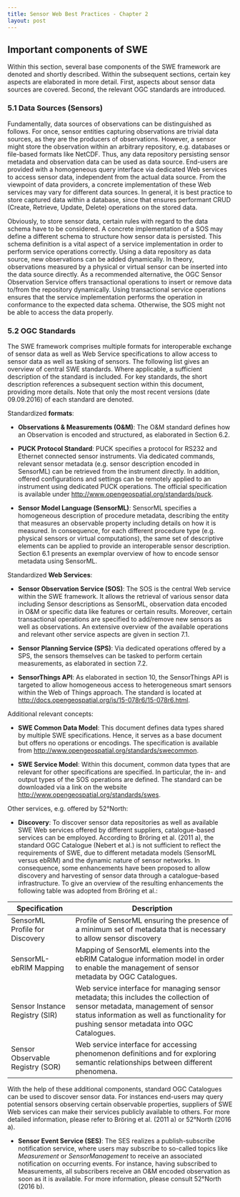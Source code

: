 ```yaml
---
title: Sensor Web Best Practices - Chapter 2
layout: post
---
```


## Important components of SWE

Within this section, several base components of the SWE framework are denoted
and shortly described. Within the subsequent sections, certain key aspects are
elaborated in more detail. First, aspects about sensor data sources are covered.
Second, the relevant OGC standards are introduced.

### 5.1 Data Sources (Sensors)

Fundamentally, data sources of observations can be distinguished as follows. For
once, sensor entities capturing observations are trivial data sources, as they
are the producers of observations. However, a sensor might store the observation
within an arbitrary repository, e.g. databases or file-based formats like
NetCDF. Thus, any data repository persisting sensor metadata and observation
data can be used as data source. End-users are provided with a homogeneous query
interface via dedicated Web services to access sensor data, independent from the
actual data source. From the viewpoint of data providers, a concrete
implementation of these Web services may vary for different data sources. In
general, it is best practice to store captured data within a database, since
that ensures performant CRUD (Create, Retrieve, Update, Delete) operations on
the stored data.

Obviously, to store sensor data, certain rules with regard to the data schema
have to be considered. A concrete implementation of a SOS may define a different
schema to structure how sensor data is persisted. This schema definition is a
vital aspect of a service implementation in order to perform service operations
correctly. Using a data repository as data source, new observations can be added
dynamically. In theory, observations measured by a physical or virtual sensor
can be inserted into the data source directly. As a recommended alternative, the
OGC Sensor Observation Service offers transactional operations to insert or
remove data to/from the repository dynamically. Using transactional service
operations ensures that the service implementation performs the operation in
conformance to the expected data schema. Otherwise, the SOS might not be able to
access the data properly.

### 5.2 OGC Standards

The SWE framework comprises multiple formats for interoperable exchange of
sensor data as well as Web Service specifications to allow access to sensor data
as well as tasking of sensors. The following list gives an overview of central
SWE standards. Where applicable, a sufficient description of the standard is
included. For key standards, the short description references a subsequent
section within this document, providing more details. Note that only the most
recent versions (date 09.09.2016) of each standard are denoted.

Standardized **formats**:

* **Observations & Measurements (O&M)**: The O&M standard defines how an
Observation is encoded and structured, as elaborated in Section 6.2.

* **PUCK Protocol Standard**: PUCK specifies a protocol for RS232 and Ethernet
connected sensor instruments. Via dedicated commands, relevant sensor metadata
(e.g. sensor description encoded in SensorML) can be retrieved from the
instrument directly. In addition, offered configurations and settings can be
remotely applied to an instrument using dedicated PUCK operations. The official
specification is available under http://www.opengeospatial.org/standards/puck.

* **Sensor Model Language (SensorML)**: SensorML specifies a homogeneous
description of procedure metadata, describing the entity that measures an
observable property including details on how it is measured. In consequence, for
each different procedure type (e.g. physical sensors or virtual computations),
the same set of descriptive elements can be applied to provide an interoperable
sensor description. Section 6.1 presents an exemplar overview of how to encode
sensor metadata using SensorML.

Standardized **Web Services**:

* **Sensor Observation Service (SOS)**: The SOS is the central Web service within
the SWE framework. It allows the retrieval of various sensor data including
Sensor descriptions as SensorML, observation data encoded in O&M or specific
data like features or certain results. Moreover, certain transactional
operations are specified to add/remove new sensors as well as observations. An
extensive overview of the available operations and relevant other service
aspects are given in section 7.1.

* **Sensor Planning Service (SPS)**: Via dedicated operations offered by a SPS,
the sensors themselves can be tasked to perform certain measurements, as
elaborated in section 7.2.

* **SensorThings API**: As elaborated in section 10, the SensorThings API is
targeted to allow homogeneous access to heterogeneous smart sensors within the
Web of Things approach. The standard is located at
http://docs.opengeospatial.org/is/15-078r6/15-078r6.html.

Additional relevant concepts:

* **SWE Common Data Model**: This document defines data types shared by multiple
SWE specifications. Hence, it serves as a base document but offers no operations
or encodings. The specification is available from
http://www.opengeospatial.org/standards/swecommon.

* **SWE Service Model**: Within this document, common data types that are relevant
for other specifications are specified. In particular, the in- and output types
of the SOS operations are defined. The standard can be downloaded via a link on
the website http://www.opengeospatial.org/standards/swes.

Other services, e.g. offered by 52°North:

* **Discovery**: To discover sensor data repositories as well as available SWE
Web services offered by different suppliers, catalogue-based services can be
employed. According to Bröring et al. (2011 a), the standard OGC Catalogue
(Nebert et al.) is not sufficient to reflect the requirements of SWE, due to
different metadata models (SensorML versus ebRIM) and the dynamic nature of
sensor networks. In consequence, some enhancements have been proposed to allow
discovery and harvesting of sensor data through a catalogue-based
infrastructure. To give an overview of the resulting enhancements the following
table was adopted from Bröring et al.:

| Specification          | Description    |
| ------------- | ------------- |
| SensorML Profile for Discovery | Profile of SensorML ensuring the presence of a minimum set of metadata that is necessary to allow sensor discovery |
| SensorML-ebRIM Mapping | Mapping of SensorML elements into the ebRIM Catalogue information model in order to enable the management of sensor metadata by OGC Catalogues. |
| Sensor Instance Registry (SIR) | Web service interface for managing sensor metadata; this includes the collection of sensor metadata, management of sensor status information as well as functionality for pushing sensor metadata into OGC Catalogues. |
| Sensor Observable Registry (SOR) | Web service interface for accessing phenomenon definitions and for exploring semantic relationships between different phenomena. |

With the help of these additional components, standard OGC Catalogues can be
used to discover sensor data. For instances end-users may query potential
sensors observing certain observable properties, suppliers of SWE Web services
can make their services publicly available to others. For more detailed
information, please refer to Bröring et al. (2011 a) or 52°North (2016 a).

* **Sensor Event Service (SES)**: The SES realizes a publish-subscribe
notification service, where users may subscribe to so-called topics like
_Measurement_ or _SensorManagement_ to receive an associated notification on
occurring events. For instance, having subscribed to Measurements, all
subscribers receive an O&M encoded observation as soon as it is available. For
more information, please consult 52°North (2016 b).
